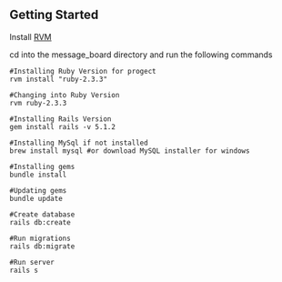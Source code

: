 ## Getting Started

Install [RVM](https://rvm.io/)

cd into the message_board directory and run the following commands
```
#Installing Ruby Version for progect
rvm install "ruby-2.3.3"

#Changing into Ruby Version
rvm ruby-2.3.3

#Installing Rails Version
gem install rails -v 5.1.2

#Installing MySql if not installed
brew install mysql #or download MySQL installer for windows

#Installing gems
bundle install

#Updating gems
bundle update

#Create database
rails db:create

#Run migrations
rails db:migrate

#Run server
rails s
```

